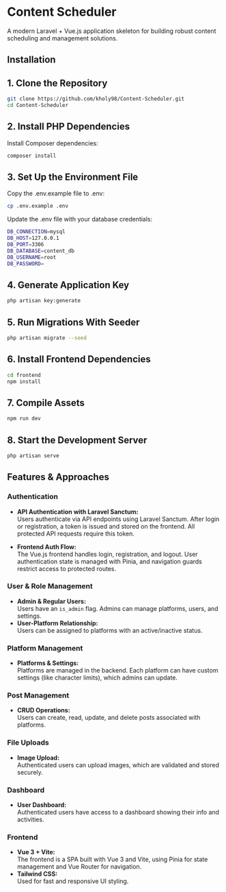# Content Scheduler

A modern Laravel + Vue.js application skeleton for building robust content scheduling and management solutions.

## Installation

## 1. Clone the Repository

```bash
git clone https://github.com/kholy98/Content-Scheduler.git
cd Content-Scheduler
```

## 2. Install PHP Dependencies

Install Composer dependencies:
```bash
composer install
```


## 3. Set Up the Environment File

Copy the .env.example file to .env:

```bash
cp .env.example .env
```

Update the .env file with your database credentials:
```bash
DB_CONNECTION=mysql
DB_HOST=127.0.0.1
DB_PORT=3306
DB_DATABASE=content_db
DB_USERNAME=root
DB_PASSWORD=
```


## 4. Generate Application Key

```bash
php artisan key:generate
```


## 5. Run Migrations With Seeder

```bash
php artisan migrate --seed
```


## 6. Install Frontend Dependencies

```bash
cd frontend
npm install
```


## 7. Compile Assets

```bash
npm run dev
```


## 8. Start the Development Server

```bash
php artisan serve
```

## Features & Approaches

### Authentication

- **API Authentication with Laravel Sanctum:**  
  Users authenticate via API endpoints using Laravel Sanctum. After login or registration, a token is issued and stored on the frontend. All protected API requests require this token.

- **Frontend Auth Flow:**  
  The Vue.js frontend handles login, registration, and logout. User authentication state is managed with Pinia, and navigation guards restrict access to protected routes.

### User & Role Management

- **Admin & Regular Users:**  
  Users have an `is_admin` flag. Admins can manage platforms, users, and settings.
- **User-Platform Relationship:**  
  Users can be assigned to platforms with an active/inactive status.

### Platform Management

- **Platforms & Settings:**  
  Platforms are managed in the backend. Each platform can have custom settings (like character limits), which admins can update.

### Post Management

- **CRUD Operations:**  
  Users can create, read, update, and delete posts associated with platforms.

### File Uploads

- **Image Upload:**  
  Authenticated users can upload images, which are validated and stored securely.

### Dashboard

- **User Dashboard:**  
  Authenticated users have access to a dashboard showing their info and activities.

### Frontend

- **Vue 3 + Vite:**  
  The frontend is a SPA built with Vue 3 and Vite, using Pinia for state management and Vue Router for navigation.
- **Tailwind CSS:**  
  Used for fast and responsive UI styling.